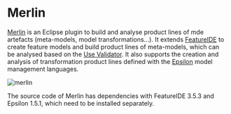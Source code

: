 # Merlin

<a href="http://miso.es/tools/merlin/ for further">Merlin</a> is an Eclipse plugin 
to build and analyse product lines of mde artefacts (meta-models, model transformations...). 
It extends <a href="http://www.featureide.com/">FeatureIDE</a>
to create feature models and build product lines of meta-models,
which can be analysed based on the <a href="https://sourceforge.net/projects/useocl/">Use Validator</a>. 
It also supports the creation and analysis of transformation product lines 
defined with the <a href="https://www.eclipse.org/epsilon/">Epsilon</a>
model management languages.

<img src="http://miso.es/tools/merlin/img/merlin.png" alt="merlin">

The source code of Merlin has dependencies with FeatureIDE 3.5.3
and Epsilon 1.5.1, which need to be installed separately.
